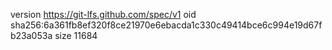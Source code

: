 version https://git-lfs.github.com/spec/v1
oid sha256:6a361fb8ef320f8ce21970e6ebacda1c330c49414bce6c994e19d67fb23a053a
size 11684
